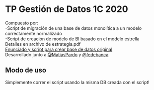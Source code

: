 # TP Gestión de Datos 1C 2020  
Compuesto por:  
-Script de migración de una base de datos monolítica a un modelo correctamente normalizado  
-Script de creación de modelo de BI basado en el modelo estrella  
Detalles en archivo de estrategia.pdf  
[Enunciado y script para crear base de datos original](https://drive.google.com/file/d/1h4n2jtMLomzHLNJKiaXX_zC-vQEBc1oy/view?usp=sharing)  
Desarrollado junto a [@MatiasPardo](https://github.com/MatiasPardo) y [@fedebanca](https://github.com/fedebanca)

## Modo de uso  
Simplemente correr el script usando la misma DB creada con el script!
